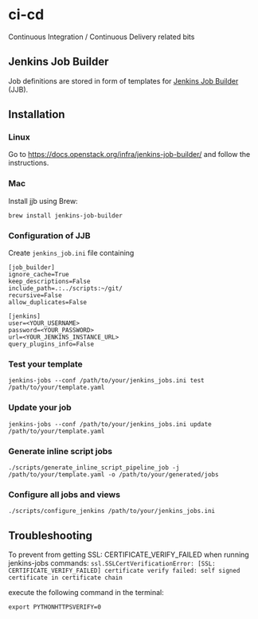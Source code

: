 # ci-cd
Continuous Integration / Continuous Delivery related bits

## Jenkins Job Builder
Job definitions are stored in form of templates for [Jenkins Job Builder](https://docs.openstack.org/infra/jenkins-job-builder/) (JJB). 

## Installation

### Linux
Go to https://docs.openstack.org/infra/jenkins-job-builder/ and follow the instructions.

### Mac
Install jjb using Brew:

`brew install jenkins-job-builder`

### Configuration of JJB
Create `jenkins_job.ini` file containing
```
[job_builder]
ignore_cache=True
keep_descriptions=False
include_path=.:../scripts:~/git/
recursive=False
allow_duplicates=False

[jenkins]
user=<YOUR_USERNAME>
password=<YOUR_PASSWORD>
url=<YOUR_JENKINS_INSTANCE_URL>
query_plugins_info=False
```

### Test your template
```
jenkins-jobs --conf /path/to/your/jenkins_jobs.ini test /path/to/your/template.yaml
```

### Update your job
```
jenkins-jobs --conf /path/to/your/jenkins_jobs.ini update /path/to/your/template.yaml
```

### Generate inline script jobs
```
./scripts/generate_inline_script_pipeline_job -j /path/to/your/template.yaml -o /path/to/your/generated/jobs
```

### Configure all jobs and views
```
./scripts/configure_jenkins /path/to/your/jenkins_jobs.ini
```

## Troubleshooting
To prevent from getting SSL: CERTIFICATE_VERIFY_FAILED when running jenkins-jobs commands:
`ssl.SSLCertVerificationError: [SSL: CERTIFICATE_VERIFY_FAILED] certificate verify failed: self signed certificate in certificate chain`

execute the following command in the terminal:

```
export PYTHONHTTPSVERIFY=0
```